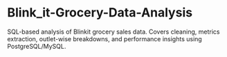 # Blink_it-Grocery-Data-Analysis
SQL-based analysis of Blinkit grocery sales data. Covers cleaning, metrics extraction, outlet-wise breakdowns, and performance insights using PostgreSQL/MySQL.
